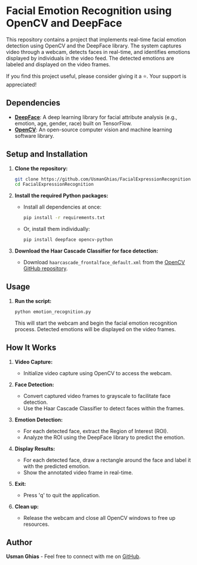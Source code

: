 # Facial Emotion Recognition using OpenCV and DeepFace

This repository contains a project that implements real-time facial emotion detection using OpenCV and the DeepFace library. The system captures video through a webcam, detects faces in real-time, and identifies emotions displayed by individuals in the video feed. The detected emotions are labeled and displayed on the video frames.

If you find this project useful, please consider giving it a ⭐. Your support is appreciated!

## Dependencies

- **[DeepFace](https://github.com/serengil/deepface)**: A deep learning library for facial attribute analysis (e.g., emotion, age, gender, race) built on TensorFlow.
- **[OpenCV](https://opencv.org/)**: An open-source computer vision and machine learning software library.

## Setup and Installation

1. **Clone the repository:**
   ```bash
   git clone https://github.com/UsmanGhias/FacialExpressionRecognition.git
   cd FacialExpressionRecognition
   ```

2. **Install the required Python packages:**
   - Install all dependencies at once:
     ```bash
     pip install -r requirements.txt
     ```
   - Or, install them individually:
     ```bash
     pip install deepface opencv-python
     ```

3. **Download the Haar Cascade Classifier for face detection:**
   - Download `haarcascade_frontalface_default.xml` from the [OpenCV GitHub repository](https://github.com/opencv/opencv/tree/master/data/haarcascades).

## Usage

1. **Run the script:**
   ```bash
   python emotion_recognition.py
   ```
   This will start the webcam and begin the facial emotion recognition process. Detected emotions will be displayed on the video frames.

## How It Works

1. **Video Capture:**
   - Initialize video capture using OpenCV to access the webcam.

2. **Face Detection:**
   - Convert captured video frames to grayscale to facilitate face detection.
   - Use the Haar Cascade Classifier to detect faces within the frames.

3. **Emotion Detection:**
   - For each detected face, extract the Region of Interest (ROI).
   - Analyze the ROI using the DeepFace library to predict the emotion.

4. **Display Results:**
   - For each detected face, draw a rectangle around the face and label it with the predicted emotion.
   - Show the annotated video frame in real-time.

5. **Exit:**
   - Press 'q' to quit the application.

6. **Clean up:**
   - Release the webcam and close all OpenCV windows to free up resources.

## Author

**Usman Ghias** - Feel free to connect with me on [GitHub](https://github.com/UsmanGhias).

